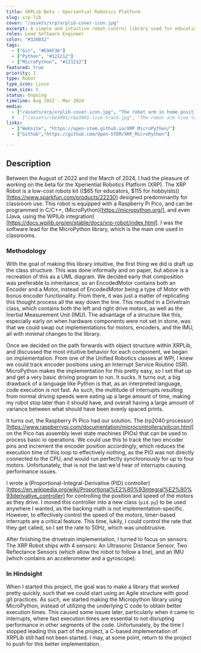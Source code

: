 ```yaml
---
title: XRPLib Beta - Xperiential Robotics Platform
slug: xrp-lib
cover: "/assets/xrp/xrplib-cover-icon.jpg"
excerpt: A simple and intuitive robot control library used for education.
roles: Lead Software Engineer
color: "#320032"
tags:
  - ["Git", "#E94F36"]
  - ["Python", "#121212"]
  - ["MicroPython", "#121212"]
featured: true
priority: 1
type: Robot
type_icon: Linux
team_size: 5
status: Ongoing
timeline: Aug 2022 - Mar 2024
media:
  - ["/assets/xrp/xrplib-cover-icon.jpg", "The robot arm in home position, out of the way of the camera."]
  # - ["/assets/rbe3001/rbe3001-live-track.jpg", "The robot arm live tracking the position of the ball"]
links:
  - ["Website", "https://open-stem.github.io/XRP_MicroPython/"]
  - ["Github","https://github.com/Open-STEM/XRP_MicroPython"]

---
```



## Description
Between the August of 2022 and the March of 2024, I had the pleasure of working on the beta for the Xperiential Robotics Platform (XRP). The XRP Robot is a low-cost robots kit (($65 for educators, $115 for hobbyists))[https://www.sparkfun.com/products/22230]
designed predominantly for classroom use. This robot is equipped with a Raspberry Pi Pico, and can be programmed in C/C++, (MicroPython)[https://micropython.org/], and even (Java, using the WPILib integration)[https://docs.wpilib.org/en/stable/docs/xrp-robot/index.html]. I was the software lead for the MicroPython library, which is the main one used in classrooms.

### Methodology
With the goal of making this library intuitive, the first thing we did is draft up the class structure. This was done informally and on paper, but above is a recreation of this as a UML diagram. We decided early that composition was preferable to inheritance, so an EncodedMotor contains both an Encoder and a Motor, instead of EncodedMotor being a type of Motor with bonus encoder functionality. From there, it was just a matter of replicating this thought process all the way down the line. This resulted in a Drivetrain class, which contains both the left and right drive motors, as well as the Inertial Measurement Unit (IMU). The advantage of a structure like this, especially early on when hardware components were not set in stone, was that we could swap out implementations for motors, encoders, and the IMU, all with minimal changes to the library.

Once we decided on the path forwards with object structure within XRPLib, and discussed the most intuitive behavior for each component, we began on implementation. From one of the Unified Robotics classes at WPI, I knew we could track encoder positions using an Interrupt Service Routine (ISR). MicroPython makes the implementation for this pretty easy, so I set that up and get a very basic driving program to run. It sucks. It turns out, a big drawback of a language like Python is that, as an interpreted language, code execution is not fast. As such, the multitude of interrupts resulting from normal driving speeds were eating up a large amount of time, making my robot stop later than it should have, and overall having a large amount of variance between what should have been evenly spaced prints. 

It turns out, the Raspberry Pi Pico had our solution. The (rp2040 processor)[https://www.raspberrypi.com/documentation/microcontrollers/silicon.html] on the Pico has assembly level state machines (PIOs) that can be used to process basic io operations. We could use this to track the two encoder pins and increment the encoder position accordingly, which reduces the execution time of this loop to effectively nothing, as the PIO was not directly connected to the CPU, and would run perfectly synchronously for up to four motors. Unfortunately, that is not the last we'd hear of interrupts causing performance issues.

I wrote a (Proportional-Integral-Derivative (PID) controller)[https://en.wikipedia.org/wiki/Proportional%E2%80%93integral%E2%80%93derivative_controller] for controlling the position and speed of the motors as they drive. I moved this controller into a new class (`pid.py`) to be used anywhere I wanted, as the backing math is not implementation-specific. However, to effectively control the speed of the motors, timer-based interrupts are a critical feature. This time, lukily, I could control the rate that they get called, so I set the rate to 50Hz, which was unobtrusive.

After finishing the drivetrain implementation, I turned to focus on sensors. The XRP Robot ships with 4 sensors: An Ultrasonic Distance Sensor, Two Reflectance Sensors (which allow the robot to follow a line), and an IMU (which contains an accelerometer and a gyroscope).


### In Hindsight
When I started this project, the goal was to make a library that worked pretty quickly, such that we could start using an Agile structure with good git practices. As such, we started making the Micropython library using MicroPython, instead of utilizing the underlying C code to obtain better execution times. This caused some issues later, particularly when it came to interrupts, where fast execution times are essential to not disrupting performance in other segments of the code. Unfortunately, by the time I stopped leading this part of the project, a C-based implementation of XRPLib still had not been started. I may, at some point, return to the project to push for this better implementation.

